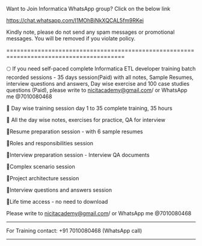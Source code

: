 Want to Join Informatica WhatsApp group? Click on the below link

https://chat.whatsapp.com/I1MOhBiNkXQCAL5fm9RKei

Kindly note, please do not send any spam messages or promotional messages. 
You will be removed if you violate policy. 

========================================================================================


🌕 If you need self-paced complete Informatica ETL developer training batch recorded sessions - 35 days session(Paid) with all notes, Sample Resumes, interview questions and answers, Day wise exercise and 100 case studies questions (Paid), please write to nicitacademy@gmail.com/ or WhatsApp me @7010080468

📌 Day wise training session day 1 to 35 complete training, 35 hours

📌 All the day wise notes, exercises for practice, QA for interview

📌Resume preparation session - with 6 sample resumes

📌Roles and responsibilities session

📌Interview preparation session - Interview QA documents

📌Complex scenario session

📌Project architecture session

📌Interview questions and answers session

📌Life time access - no need to download

Please write to nicitacademy@gmail.com/ or WhatsApp me @7010080468


*******************************************************************************
For Training contact: 
+91 7010080468 (WhatsApp call)
********************************************************************************



